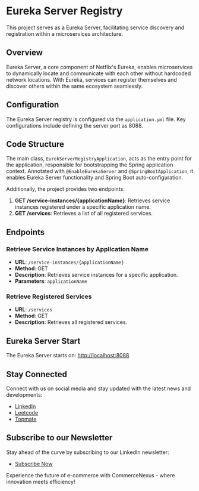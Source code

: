 # Eureka Server Registry

This project serves as a Eureka Server, facilitating service discovery and registration within a microservices architecture.

## Overview

Eureka Server, a core component of Netflix's Eureka, enables microservices to dynamically locate and communicate with each other without hardcoded network locations. With Eureka, services can register themselves and discover others within the same ecosystem seamlessly.

## Configuration

The Eureka Server registry is configured via the `application.yml` file. Key configurations include defining the server port as 8088.

## Code Structure

The main class, `EurekServerRegistryApplication`, acts as the entry point for the application, responsible for bootstrapping the Spring application context. Annotated with `@EnableEurekaServer` and `@SpringBootApplication`, it enables Eureka Server functionality and Spring Boot auto-configuration.

Additionally, the project provides two endpoints:

1. **GET /service-instances/{applicationName}**: Retrieves service instances registered under a specific application name.
2. **GET /services**: Retrieves a list of all registered services.

## Endpoints

### Retrieve Service Instances by Application Name

- **URL**: `/service-instances/{applicationName}`
- **Method**: GET
- **Description**: Retrieves service instances for a specific application.
- **Parameters**: `applicationName`

### Retrieve Registered Services

- **URL**: `/services`
- **Method**: GET
- **Description**: Retrieves all registered services.

## Eureka Server Start

The Eureka Server starts on: [http://localhost:8088](http://localhost:8088)

## Stay Connected

Connect with us on social media and stay updated with the latest news and developments:

- [LinkedIn](https://www.linkedin.com/in/ashwanicse/)
- [Leetcode](https://leetcode.com/ashwani__kumar/)
- [Topmate](https://topmate.io/ashwanikumar)

## Subscribe to our Newsletter
Stay ahead of the curve by subscribing to our LinkedIn newsletter:
- [Subscribe Now](https://www.linkedin.com/newsletters/7084124970443767808/)

Experience the future of e-commerce with CommerceNexus - where innovation meets efficiency!
